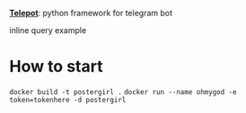 [**Telepot**](https://telepot.readthedocs.io/en/latest/index.html): python framework for telegram bot

inline query example

# How to start
`docker build -t postergirl .`
`docker run --name ohmygod -e token=tokenhere -d postergirl`
